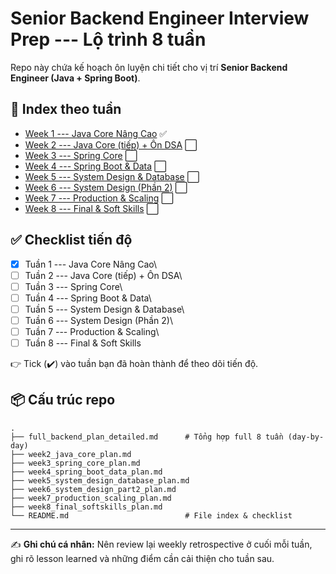 # Senior Backend Engineer Interview Prep --- Lộ trình 8 tuần

Repo này chứa kế hoạch ôn luyện chi tiết cho vị trí **Senior Backend
Engineer (Java + Spring Boot)**.

## 📖 Index theo tuần

-   [Week 1 --- Java Core Nâng
    Cao](week1_java_core_plan.md) ✅
-   [Week 2 --- Java Core (tiếp) + Ôn DSA](week2_java_core_plan.md) ⬜
-   [Week 3 --- Spring Core](week3_spring_core_plan.md) ⬜
-   [Week 4 --- Spring Boot & Data](week4_spring_boot_data_plan.md) ⬜
-   [Week 5 --- System Design &
    Database](week5_system_design_database_plan.md) ⬜
-   [Week 6 --- System Design (Phần
    2)](week6_system_design_part2_plan.md) ⬜
-   [Week 7 --- Production & Scaling](week7_production_scaling_plan.md)
    ⬜
-   [Week 8 --- Final & Soft Skills](week8_final_softskills_plan.md) ⬜

## ✅ Checklist tiến độ

-   [x] Tuần 1 --- Java Core Nâng Cao\
-   [ ] Tuần 2 --- Java Core (tiếp) + Ôn DSA\
-   [ ] Tuần 3 --- Spring Core\
-   [ ] Tuần 4 --- Spring Boot & Data\
-   [ ] Tuần 5 --- System Design & Database\
-   [ ] Tuần 6 --- System Design (Phần 2)\
-   [ ] Tuần 7 --- Production & Scaling\
-   [ ] Tuần 8 --- Final & Soft Skills

👉 Tick (✔️) vào tuần bạn đã hoàn thành để theo dõi tiến độ.

## 📦 Cấu trúc repo

    .
    ├── full_backend_plan_detailed.md      # Tổng hợp full 8 tuần (day-by-day)
    ├── week2_java_core_plan.md
    ├── week3_spring_core_plan.md
    ├── week4_spring_boot_data_plan.md
    ├── week5_system_design_database_plan.md
    ├── week6_system_design_part2_plan.md
    ├── week7_production_scaling_plan.md
    ├── week8_final_softskills_plan.md
    └── README.md                          # File index & checklist

------------------------------------------------------------------------

✍️ **Ghi chú cá nhân:** Nên review lại weekly retrospective ở cuối mỗi
tuần, ghi rõ lesson learned và những điểm cần cải thiện cho tuần sau.
